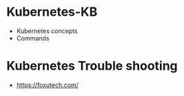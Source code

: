 # Kubernetes-KB
- Kubernetes concepts
- Commands
# Kubernetes Trouble shooting
- https://foxutech.com/
